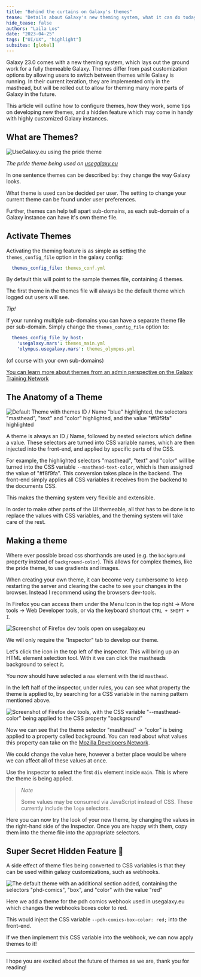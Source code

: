 ```yaml
---
title: "Behind the curtains on Galaxy's themes"
tease: "Details about Galaxy's new theming system, what it can do today, and what is planned for the future."
hide_tease: false
authors: "Laila Los"
date: "2023-04-25"
tags: ["UI/UX", "highlight"]
subsites: [global]
---
```


Galaxy 23.0 comes with a new theming system, which lays out the ground work for a fully themeable Galaxy.
Themes differ from past customization options by allowing users to switch between themes while Galaxy is running.
In their current iteration, they are implemented only in the masthead, but will be rolled out to allow for theming many more parts of Galaxy in the future.

This article will outline how to configure themes, how they work, some tips on developing new themes, and a hidden feature which may come in handy with highly customized Galaxy instances.

## What are Themes?

![UseGalaxy.eu using the pride theme](./galaxy-eu-pride.png)

*The pride theme being used on [usegalaxy.eu](https://usegalaxy.eu/)*

In one sentence themes can be described by: they change the way Galaxy looks.

What theme is used can be decided per user.
The setting to change your current theme can be found under user preferences.

Further, themes can help tell apart sub-domains, as each sub-domain of a Galaxy instance can have it's own theme file.

## Activate Themes

Activating the theming feature is as simple as setting the `themes_config_file` option in the galaxy config:

```yaml
  themes_config_file: themes_conf.yml
```

By default this will point to the sample themes file, containing 4 themes.

The first theme in the themes file will always be the default theme which logged out users will see.

*Tip!*

If your running multiple sub-domains you can have a separate theme file per sub-domain.
Simply change the `themes_config_file` option to:

```yaml
  themes_config_file_by_host:
    'usegalaxy.mars': themes_main.yml
    'olympus.usegalaxy.mars': themes_olympus.yml
```

(of course with your own sub-domains)

[You can learn more about themes from an admin perspective on the Galaxy Training Network](https://training.galaxyproject.org/training-material/topics/admin/tutorials/customization/tutorial.html)

## The Anatomy of a Theme

![Default Theme with themes ID / Name "blue" highlighted, the selectors "masthead", "text" and "color" highlighted, and the value "#f8f9fa" highlighted](./default_theme_annotated.png)

A theme is always an ID / Name, followed by nested selectors which define a value.
These selectors are turned into CSS variable names, which are then injected into the front-end, and applied by specific parts of the CSS.

For example, the highlighted selectors "masthead", "text" and "color" will be turned into the CSS variable `--masthead-text-color`, which is then assigned the value of "#f8f9fa".
This conversion takes place in the backend.
The front-end simply applies all CSS variables it receives from the backend to the documents CSS.

This makes the theming system very flexible and extensible.

In order to make other parts of the UI themeable, all that has to be done is to replace the values with CSS variables,
and the theming system will take care of the rest.

## Making a theme

Where ever possible broad css shorthands are used (e.g. the `background` property instead of `background-color`).
This allows for complex themes, like the pride theme, to use gradients and images.

When creating your own theme, it can become very cumbersome to keep restarting the server and clearing the cache to see your changes in the browser.
Instead I recommend using the browsers dev-tools.

In Firefox you can access them under the Menu Icon in the top right -> More tools -> Web Developer tools, or via the keyboard shortcut `CTRL + SHIFT + I`.

![Screenshot of Firefox dev tools open on usegalaxy.eu](./galaxy-eu-dev-tools.png)

We will only require the "Inspector" tab to develop our theme.

Let's click the icon in the top left of the inspector. This will bring up an HTML element selection tool.
With it we can click the mastheads background to select it.

You now should have selected a `nav` element with the id `masthead`.

In the left half of the inspector, under rules, you can see what property the theme is applied to, by searching for a CSS variable in the naming pattern mentioned above.

![Screenshot of Firefox dev tools, with the CSS variable "--masthead-color" being applied to the CSS property "background"](./dev-tools-var-highlight.png)

Now we can see that the theme selector "masthead" -> "color" is being applied to a property called background.
You can read about what values this property can take on the [Mozilla Developers Network](https://developer.mozilla.org/en-US/docs/Web/CSS/background).

We could change the value here, however a better place would be where we can affect all of these values at once.

Use the inspector to select the first `div` element inside `main`. This is where the theme is being applied.

> *Note*
>
> Some values may be consumed via JavaScript instead of CSS. These currently include the `logo` selectors.

Here you can now try the look of your new theme, by changing the values in the right-hand side of the Inspector.
Once you are happy with them, copy them into the theme file into the appropriate selectors.

## Super Secret Hidden Feature 🤫

A side effect of theme files being converted to CSS variables is that they can be used within galaxy customizations, such as webhooks.

![The default theme with an additional section added, containing the selectors "phd-comics", "box", and "color" with the value "red"](./phd-comics-theme.png)

Here we add a theme for the pdh comics webhook used in usegalaxy.eu which changes the webhooks boxes color to red.

This would inject the CSS variable `--pdh-comics-box-color: red;` into the front-end.

If we then implement this CSS variable into the webhook, we can now apply themes to it!

---

I hope you are excited about the future of themes as we are, thank you for reading!

